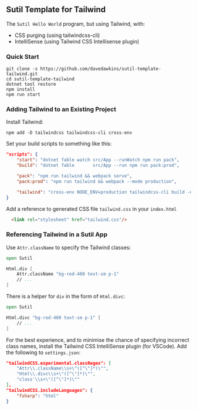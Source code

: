 ## Sutil Template for Tailwind

The `Sutil Hello World` program, but using Tailwind, with:
- CSS purging (using tailwindcss-cli)
- IntelliSense (using Tailwind CSS Intellisense plugin)

### Quick Start

```shell
git clone -s https://github.com/davedawkins/sutil-template-tailwind.git
cd sutil-template-tailwind
dotnet tool restore
npm install
npm run start
```

### Adding Tailwind to an Existing Project

Install Tailwind:

```shell
npm add -D tailwindcss tailwindcss-cli cross-env
```

Set your build scripts to something like this:

```json
"scripts": {
    "start": "dotnet fable watch src/App --runWatch npm run pack",
    "build": "dotnet fable       src/App --run npm run pack:prod",

    "pack": "npm run tailwind && webpack serve",
    "pack:prod": "npm run tailwind && webpack --mode production",

    "tailwind": "cross-env NODE_ENV=production tailwindcss-cli build -o public/tailwind.css"
}
```

Add a reference to generated CSS file `tailwind.css` in your `index.html`

```html
  <link rel="stylesheet" href="tailwind.css"/>
```

### Referencing Tailwind in a Sutil App

Use `Attr.className` to specify the Tailwind classes:

```fs
open Sutil

Html.div [
    Attr.className "bg-red-400 text-sm p-1"
    // ...
]
```

There is a helper for `div` in the form of `Html.divc`:

```fs
open Sutil

Html.divc "bg-red-400 text-sm p-1" [
    // ...
]
```

For the best experience, and to minimise the chance of specifying incorrect class names, install
the Tailwind CSS IntelliSense plugin (for VSCode). Add the following to `settings.json`:

```json
"tailwindCSS.experimental.classRegex": [
    "Attr\\.className\\s+\"([^\"]*)\"",
    "Html\\.divc\\s+\"([^\"]*)\"",
    "class'\\s+\"([^\"]*)\""
],
"tailwindCSS.includeLanguages": {
    "fsharp": "html"
}
```